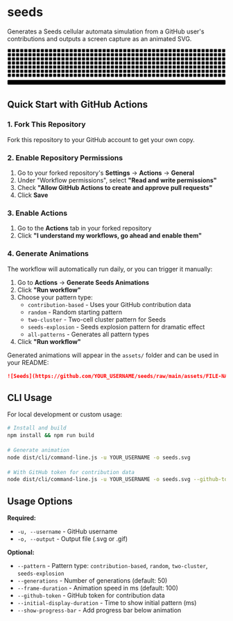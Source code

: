 # seeds
Generates a Seeds cellular automata simulation from a GitHub user's contributions and outputs a screen capture as an animated SVG.

![Seeds Animation](./demos/demo-two-cluster.svg)

## Quick Start with GitHub Actions

### 1. Fork This Repository
Fork this repository to your GitHub account to get your own copy.

### 2. Enable Repository Permissions
1. Go to your forked repository's **Settings** → **Actions** → **General**
2. Under "Workflow permissions", select **"Read and write permissions"**
3. Check **"Allow GitHub Actions to create and approve pull requests"**
4. Click **Save**

### 3. Enable Actions
1. Go to the **Actions** tab in your forked repository
2. Click **"I understand my workflows, go ahead and enable them"**

### 4. Generate Animations
The workflow will automatically run daily, or you can trigger it manually:

1. Go to **Actions** → **Generate Seeds Animations**
2. Click **"Run workflow"**
3. Choose your pattern type:
   - `contribution-based` - Uses your GitHub contribution data
   - `random` - Random starting pattern
   - `two-cluster` - Two-cell cluster pattern for Seeds
   - `seeds-explosion` - Seeds explosion pattern for dramatic effect
   - `all-patterns` - Generates all pattern types
4. Click **"Run workflow"**

Generated animations will appear in the `assets/` folder and can be used in your README:

```markdown
![Seeds](https://github.com/YOUR_USERNAME/seeds/raw/main/assets/FILE-NAME.svg)
```

## CLI Usage

For local development or custom usage:

```bash
# Install and build
npm install && npm run build

# Generate animation
node dist/cli/command-line.js -u YOUR_USERNAME -o seeds.svg

# With GitHub token for contribution data
node dist/cli/command-line.js -u YOUR_USERNAME -o seeds.svg --github-token YOUR_TOKEN --pattern contribution-based
```

## Usage Options

**Required:**
- `-u, --username` - GitHub username
- `-o, --output` - Output file (.svg or .gif)

**Optional:**
- `--pattern` - Pattern type: `contribution-based`, `random`, `two-cluster`, `seeds-explosion`
- `--generations` - Number of generations (default: 50)
- `--frame-duration` - Animation speed in ms (default: 100)
- `--github-token` - GitHub token for contribution data
- `--initial-display-duration` - Time to show initial pattern (ms)
- `--show-progress-bar` - Add progress bar below animation
